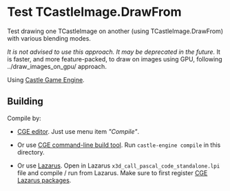 # Test TCastleImage.DrawFrom

Test drawing one TCastleImage on another (using TCastleImage.DrawFrom)
with various blending modes.

_It is not advised to use this approach. It may be deprecated in the future._
It is faster, and more feature-packed, to draw on images using GPU,
following ../draw_images_on_gpu/ approach.

Using [Castle Game Engine](https://castle-engine.io/).

## Building

Compile by:

- [CGE editor](https://castle-engine.io/manual_editor.php). Just use menu item _"Compile"_.

- Or use [CGE command-line build tool](https://castle-engine.io/build_tool). Run `castle-engine compile` in this directory.

- Or use [Lazarus](https://www.lazarus-ide.org/). Open in Lazarus `x3d_call_pascal_code_standalone.lpi` file and compile / run from Lazarus. Make sure to first register [CGE Lazarus packages](https://castle-engine.io/lazarus).
